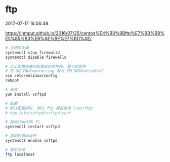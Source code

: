 # ftp

2017-07-17 16:06:49

<https://lnmput.github.io/2016/07/25/centos%E4%B8%8Bftp%E7%9B%B8%E5%85%B3%E8%AE%BE%E7%BD%AE/>

```bash
# 关闭防火墙
systemctl stop firewalld
systemctl disable firewalld

# 以上配置完成只能看到空文件夹, 看不到文件
# 将 SELINUX=enforcing 改为 SELINUX=disabled
vim /etc/selinux/config
reboot

# 安装
yum install vsftpd

# 配置
# 默认配置即可, 默认 ftp 根目录为 /var/ftp/
# vim /etc/vsftpd/vsftpd.conf

# 启动(CentOS 7)
systemctl restart vsftpd

# 启动时自动运行
systemctl enable vsftpd

# 本机测试
ftp localhost
```